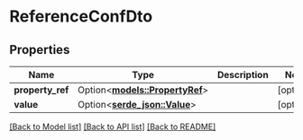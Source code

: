 # ReferenceConfDto

## Properties

Name | Type | Description | Notes
------------ | ------------- | ------------- | -------------
**property_ref** | Option<[**models::PropertyRef**](PropertyRef.md)> |  | [optional]
**value** | Option<[**serde_json::Value**](.md)> |  | [optional]

[[Back to Model list]](../README.md#documentation-for-models) [[Back to API list]](../README.md#documentation-for-api-endpoints) [[Back to README]](../README.md)


